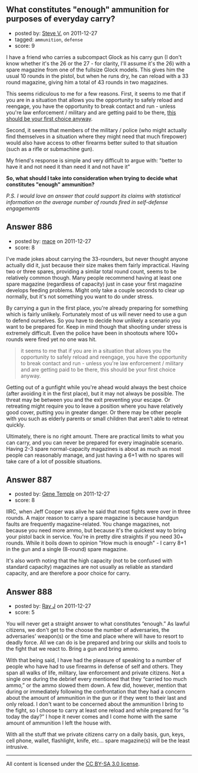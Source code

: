 ## What constitutes "enough" ammunition for purposes of everyday carry?

- posted by: [Steve V.](https://stackexchange.com/users/-1/121-steve-v) on 2011-12-27
- tagged: `ammunition`, `defense`
- score: 9

I have a friend who carries a subcompact Glock as his carry gun (I don't know whether it's the 26 or the 27 - for clarity, I'll assume it's the 26) with a spare magazine from one of the fullsize Glock models. This gives him the usual 10 rounds in the pistol, but when he runs dry, he can reload with a 33 round magazine, giving him a total of 43 rounds in two magazines.

This seems ridiculous to me for a few reasons.  First, it seems to me that if you are in a situation that allows you the opportunity to safely reload and reengage, you have the opportunity to break contact and run - unless you're law enforcement / military and are getting paid to be there, [this should be your first choice anyway][1].

Second, it seems that members of the military / police (who might actually find themselves in a situation where they might need that much firepower) would also have access to other firearms better suited to that situation (such as a rifle or submachine gun).

My friend's response is simple and very difficult to argue with: "better to have it and not need it than need it and not have it"

**So, what should I take into consideration when trying to decide what constitutes "enough" ammunition?**

*P.S. I would love an answer that could support its claims with statistical information on the average number of rounds fired in self-defense engagements*

  [1]: http://www.samharris.org/blog/item/the-truth-about-violence/


## Answer 886

- posted by: [mace](https://stackexchange.com/users/-1/163-mace) on 2011-12-27
- score: 8

<p>I've made jokes about carrying the 33-rounders, but never thought anyone actually did it, just because their size makes them fairly impractical. Having two or three spares, providing a similar total round count, seems to be relatively common though. Many people recommend having at least one spare magazine (regardless of capacity) just in case your first magazine develops feeding problems. Might only take a couple seconds to clear up normally, but it's not something you want to do under stress.</p>

<p>By carrying a gun in the first place, you're already preparing for something which is fairly unlikely. Fortunately most of us will never need to use a gun to defend ourselves. So you have to decide how unlikely a scenario you want to be prepared for. Keep in mind though that shooting under stress is extremely difficult. Even the police have been in shootouts where 100+ rounds were fired yet no one was hit.</p>

<blockquote>
  <p>it seems to me
  that if you are in a situation that allows you the opportunity to
  safely reload and reengage, you have the opportunity to break contact
  and run - unless you're law enforcement / military and are getting
  paid to be there, this should be your first choice anyway.</p>
</blockquote>

<p>Getting out of a gunfight while you're ahead would always the best choice (after avoiding it in the first place), but it may not always be possible. The threat may be between you and the exit preventing your escape. Or retreating might require you to leave a position where you have relatively good cover, putting you in greater danger. Or there may be other people with you such as elderly parents or small children that aren't able to retreat quickly.</p>

<p>Ultimately, there is no right amount. There are practical limits to what you can carry, and you can never be prepared for every imaginable scenario. Having 2-3 spare normal-capacity magazines is about as much as most people can reasonably manage, and just having a 6+1 with no spares will take care of a lot of possible situations. </p>



## Answer 887

- posted by: [Gene Temple](https://stackexchange.com/users/-1/254-gene-temple) on 2011-12-27
- score: 8

<p>IIRC, when Jeff Cooper was alive he said that most fights were over in three rounds.  A major reason to carry a spare magazine is because handgun faults are frequently magazine-related.  You change magazines, not because you need more ammo, but because it's the quickest way to bring your pistol back in service.  You're in pretty dire straights if you need 30+ rounds.  While it boils down to opinion "How much is enough" - I carry 8+1 in the gun and a single (8-round) spare magazine.</p>

<p>It's also worth noting that the high capacity (not to be confused with standard capacity) magazines are not usually as reliable as standard capacity, and are therefore a poor choice for carry.</p>



## Answer 888

- posted by: [Ray J](https://stackexchange.com/users/-1/166-ray-j) on 2011-12-27
- score: 5

<p>You will never get a straight answer to what constitutes “enough.”  As lawful citizens, we don't get to the choose the number of adversaries, the adversaries' weapon(s) or the time and place where will have to resort to deadly force.  All we can do is be prepared and bring our skills and tools to the fight that we react to.  Bring a gun and bring ammo.</p>

<p>With that being said, I have had the pleasure of speaking to a number of people who have had to use firearms in defense of self and others.  They span all walks of life, military, law enforcement and private citizens.  Not a single one during the debrief every mentioned that they “carried too much ammo,” or the ammo slowed them down.  A few did, however, mention that during or immediately following the confrontation that they had a concern about the amount of ammunition in the gun or if they went to their last and only reload.  I don't want to be concerned about the ammunition I bring to the fight, so I choose to carry at least one reload and while prepared for “is today the day?” I hope it never comes and I come home with the same amount of ammunition I left the house with.</p>

<p>With all the stuff that we private citizens carry on a daily basis, gun, keys, cell phone, wallet, flashlight, knife, etc...  spare magazine(s) will be the least intrusive. </p>




---

All content is licensed under the [CC BY-SA 3.0 license](https://creativecommons.org/licenses/by-sa/3.0/).
